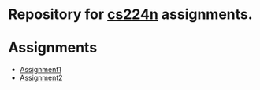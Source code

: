 Repository for <a href="http://web.stanford.edu/class/cs224n/index.html">cs224n</a> assignments.
<br>
<br>
**Assignments**
===========================================
* <a href="./a1">Assignment1</a>
* <a href="./a2">Assignment2</a>

